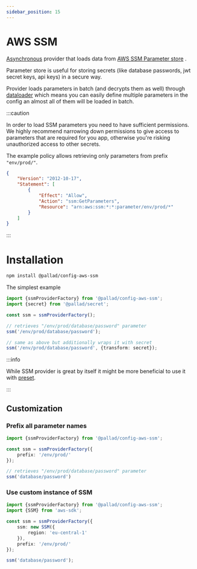```yaml
---
sidebar_position: 15
---
```


# AWS SSM

[Asynchronous](./#introduction-to-providers) provider that loads data
from [AWS SSM Parameter store](https://docs.aws.amazon.com/systems-manager/latest/userguide/systems-manager-parameter-store.html)
.

Parameter store is useful for storing secrets (like database passwords, jwt secret keys, api keys) in a secure way.

Provider loads parameters in batch (and decrypts them as well) through
[dataloader](https://www.npmjs.com/package/dataloader) which means you can easily define multiple parameters in the
config an almost all of them will be loaded in batch.

:::caution

In order to load SSM parameters you need to have sufficient permissions. We highly recommend narrowing down permissions
to give access to parameters that are required for you app, otherwise you're risking unauthorized access to other
secrets.

The example policy allows retrieving only parameters from prefix `"env/prod/"`.

```json
{
    "Version": "2012-10-17",
    "Statement": [
        {
            "Effect": "Allow",
            "Action": "ssm:GetParameters",
            "Resource": "arn:aws:ssm:*:*:parameter/env/prod/*"
        }
    ]
}
```

:::

# Installation

```bash npm2yarn
npm install @pallad/config-aws-ssm
```

The simplest example

```ts
import {ssmProviderFactory} from '@pallad/config-aws-ssm';
import {secret} from '@pallad/secret';

const ssm = ssmProviderFactory();

// retrieves "/env/prod/database/password" parameter
ssm('/env/prod/database/password');

// same as above but additionally wraps it with secret
ssm('/env/prod/database/password', {transform: secret});
```

:::info

While SSM provider is great by itself it might be more beneficial to use it with [preset](../presets#env-ssm).

:::

## Customization

### Prefix all parameter names

```ts
import {ssmProviderFactory} from '@pallad/config-aws-ssm';

const ssm = ssmProviderFactory({
    prefix: '/env/prod/'
});

// retrieves "/env/prod/database/password" parameter
ssm('database/password')
```

### Use custom instance of SSM

```ts
import {ssmProviderFactory} from '@pallad/config-aws-ssm';
import {SSM} from 'aws-sdk';

const ssm = ssmProviderFactory({
    ssm: new SSM({
        region: 'eu-central-1'
    }),
    prefix: '/env/prod/'
});

ssm('database/password');
```
